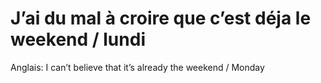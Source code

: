 # J’ai du mal à croire que c’est déja le weekend / lundi

Anglais: I can’t believe that it’s already the weekend / Monday